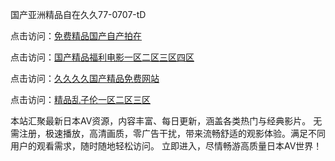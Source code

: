 
国产亚洲精品自在久久77-0707-tD


点击访问：<a href="https://gda-c7m.pages.dev/">免费精品国产自产拍在</a>

点击访问：<a href="https://gda-c7m.pages.dev/">国产精品福利电影一区二区三区四区</a>

点击访问：<a href="https://fdhf-454.pages.dev/">久久久久国产精品免费网站</a>

点击访问：<a href="https://bsdf-5f5.pages.dev/">精品乱子伦一区二区三区</a>


本站汇聚最新日本AV资源，内容丰富、每日更新，涵盖各类热门与经典影片。
无需注册，极速播放，高清画质，零广告干扰，带来流畅舒适的观影体验。满足不同用户的观看需求，随时随地轻松访问。
立即进入，尽情畅游高质量日本AV世界！

<span style="display:none;">[Canonical link](）</span>
